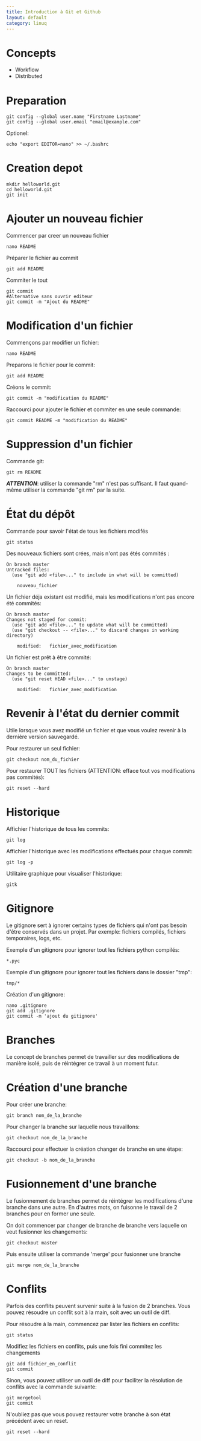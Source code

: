 ```yaml
---
title: Introduction à Git et Github
layout: default
category: linuq
---
```


Concepts
========

 * Workflow
 * Distributed

Preparation
===========

    git config --global user.name "Firstname Lastname"
    git config --global user.email "email@example.com"

Optionel:

    echo "export EDITOR=nano" >> ~/.bashrc

Creation depot
==============

    mkdir helloworld.git
    cd helloworld.git
    git init

Ajouter un nouveau fichier
==========================

Commencer par creer un nouveau fichier

    nano README

Préparer le fichier au commit

    git add README

Commiter le tout

    git commit
    #Alternative sans ouvrir editeur
    git commit -m "Ajout du README"


Modification d'un fichier
=========================

Commençons par modifier un fichier:

    nano README

Preparons le fichier pour le commit:

    git add README

Créons le commit:

    git commit -m "modification du README"

Raccourci pour ajouter le fichier et commiter en une seule commande:

    git commit README -m "modification du README"


Suppression d'un fichier
========================

Commande git:

    git rm README

***ATTENTION***: utiliser la commande "rm" n'est pas suffisant. Il faut
quand-même utiliser la commande "git rm" par la suite. 

État du dépôt
=============

Commande pour savoir l'état de tous les fichiers modifés

    git status


Des nouveaux fichiers sont crées, mais n'ont pas étés
commités :

    On branch master
    Untracked files:
      (use "git add <file>..." to include in what will be committed)

        nouveau_fichier

Un fichier déja existant est modifié, mais les modifications
n'ont pas encore été commités:

    On branch master
    Changes not staged for commit:
      (use "git add <file>..." to update what will be committed)
      (use "git checkout -- <file>..." to discard changes in working directory)

        modified:   fichier_avec_modification

Un fichier est prêt à être commité:

    On branch master
    Changes to be committed:
      (use "git reset HEAD <file>..." to unstage)

        modified:   fichier_avec_modification


Revenir à l'état du dernier commit
==================================

Utile lorsque vous avez modifié un fichier et que
vous voulez revenir à la dernière version sauvegardé.

Pour restaurer un seul fichier:

    git checkout nom_du_fichier

Pour restaurer TOUT les fichiers (ATTENTION: efface tout vos modifications
pas commités):

    git reset --hard

Historique
==========

Affichier l'historique de tous les commits:

    git log

Affichier l'historique avec les modifications effectués pour chaque commit:

    git log -p

Utilitaire graphique pour visualiser l'historique:

    gitk

Gitignore
=========

Le gitignore sert à ignorer certains types de fichiers qui n'ont pas besoin
d'être conservés dans un projet. Par exemple: fichiers compilés, fichiers 
temporaires, logs, etc.


Exemple d'un gitignore pour ignorer tout les fichiers python compilés:

    *.pyc

Exemple d'un gitignore pour ignorer tout les fichiers dans le dossier "tmp":

    tmp/*

Création d'un gitignore:

    nano .gitignore
    git add .gitignore
    git commit -m 'ajout du gitignore'


Branches
========

Le concept de branches permet de travailler sur des modifications
de manière isolé, puis de réintégrer ce travail à un moment futur.

Création d'une branche
======================

Pour créer une branche:

    git branch nom_de_la_branche

Pour changer la branche sur laquelle nous travaillons:

    git checkout nom_de_la_branche

Raccourci pour effectuer la création changer de branche en une étape:

    git checkout -b nom_de_la_branche


Fusionnement d'une branche
==========================

Le fusionnement de branches permet de réintégrer les modifications d'une branche
dans une autre. En d'autres mots, on fuisonne le travail de 2 branches
pour en former une seule.

On doit commencer par changer de branche de branche vers laquelle
on veut fusionner les changements:

    git checkout master

Puis ensuite utiliser la commande 'merge' pour fusionner une branche

    git merge nom_de_la_branche

Conflits
========

Parfois des conflits peuvent survenir suite à la fusion de 2 branches.
Vous pouvez résoudre un conflit soit à la main, soit avec un outil de diff.

Pour résoudre à la main, commencez par lister les fichiers en conflits:

    git status

Modifiez les fichiers en conflits, puis une fois fini commitez les changements

    git add fichier_en_conflit
    git commit

Sinon, vous pouvez utiliser un outil de diff pour faciliter la résolution
de conflits avec la commande suivante:

    git mergetool
    git commit

N'oubliez pas que vous pouvez restaurer votre branche à son état précédent
avec un reset.

    git reset --hard
